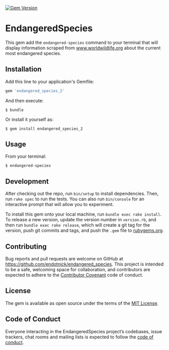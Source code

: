 [![Gem Version](https://badge.fury.io/rb/endangered_species_2.svg)](https://badge.fury.io/rb/endangered_species_2)
# EndangeredSpecies

This gem add the `endangered-species` command to your terminal that will display information scraped from www.worldwildlife.org about the current most endangered species.

## Installation

Add this line to your application's Gemfile:

```ruby
gem 'endangered_species_2'
```

And then execute:

    $ bundle

Or install it yourself as:

    $ gem install endangered_species_2

## Usage
From your terminal:  

    $ endangered-species

## Development

After checking out the repo, run `bin/setup` to install dependencies. Then, run `rake spec` to run the tests. You can also run `bin/console` for an interactive prompt that will allow you to experiment.

To install this gem onto your local machine, run `bundle exec rake install`. To release a new version, update the version number in `version.rb`, and then run `bundle exec rake release`, which will create a git tag for the version, push git commits and tags, and push the `.gem` file to [rubygems.org](https://rubygems.org).

## Contributing

Bug reports and pull requests are welcome on GitHub at https://github.com/endotnick/endangered_species. This project is intended to be a safe, welcoming space for collaboration, and contributors are expected to adhere to the [Contributor Covenant](http://contributor-covenant.org) code of conduct.

## License

The gem is available as open source under the terms of the [MIT License](https://opensource.org/licenses/MIT).

## Code of Conduct

Everyone interacting in the EndangeredSpecies project’s codebases, issue trackers, chat rooms and mailing lists is expected to follow the [code of conduct](https://github.com/endotnick/endangered_species/blob/master/CODE_OF_CONDUCT.md).
